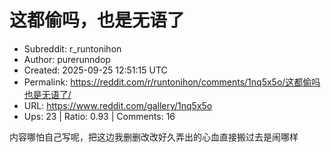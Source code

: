 # 这都偷吗，也是无语了

- Subreddit: r_runtonihon
- Author: purerunndop
- Created: 2025-09-25 12:51:15 UTC
- Permalink: https://reddit.com/r/runtonihon/comments/1nq5x5o/这都偷吗也是无语了/
- URL: https://www.reddit.com/gallery/1nq5x5o
- Ups: 23 | Ratio: 0.93 | Comments: 16


内容哪怕自己写呢，把这边我删删改改好久弄出的心血直接搬过去是闹哪样

